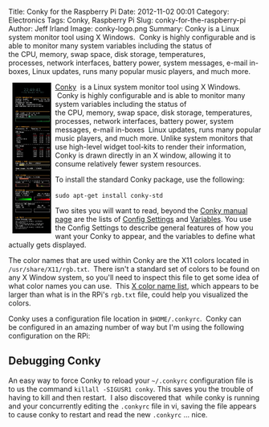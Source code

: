 Title: Conky for the Raspberry Pi
Date: 2012-11-02 00:01
Category: Electronics
Tags: Conky, Raspberry Pi
Slug: conky-for-the-raspberry-pi
Author: Jeff Irland
Image: conky-logo.png
Summary: Conky is a Linux system monitor tool using X Windows.  Conky is highly configurable and is able to monitor many system variables including the status of the CPU, memory, swap space, disk storage, temperatures, processes, network interfaces, battery power, system messages, e-mail in-boxes, Linux updates, runs many popular music players, and much more.

<a href="/images/conky-window.jpg">
    <img class="img-rounded" style="margin: 0px 8px; float: left" title="Conky Window" src="/images/conky-window.jpg" width="77" height="300" />
</a>
<a href="http://conky.sourceforge.net/">Conky</a>  is a Linux system monitor tool using X Windows.  Conky is highly configurable and is able to monitor many system variables including the status of the CPU, memory, swap space, disk storage, temperatures, processes, network interfaces, battery power, system messages, e-mail in-boxes  Linux updates, runs many popular music players, and much more. Unlike system monitors that use high-level widget tool-kits to render their information, Conky is drawn directly in an X window, allowing it to consume relatively fewer system resources.

To install the standard Conky package, use the following:
<p style="padding-left:30px;"><code>sudo apt-get install conky-std</code></p>
Two sites you will want to read, beyond the <a href="http://conky.sourceforge.net/docs.html">Conky manual page</a> are the lists of <a href="http://conky.sourceforge.net/config_settings.html">Config Settings</a> and <a href="http://conky.sourceforge.net/variables.html">Variables</a>. You use the Config Settings to describe general features of how you want your Conky to appear, and the variables to define what actually gets displayed.

The color names that are used within Conky are the X11 colors located in <code>/usr/share/X11/rgb.txt</code>.  There isn't a standard set of colors to be found on any X Window system, so you'll need to inspect this file to get some idea of what color names you can use.  This <a href="http://www.kgym.jp/freesoft/xrgb.html">X color name list</a>, which appears to be larger than what is in the RPi's <code>rgb.txt</code> file, could help you visualized the colors.

Conky uses a configuration file location in <code>$HOME/.conkyrc</code>.  Conky can be configured in an amazing number of way but I'm using the following configuration on the RPi:
<p><script src="https://gist.github.com/jeffskinnerbox/6603187.js"></script></p>

<h2>Debugging Conky</h2>
An easy way to force Conky to reload your <code>~/.conkyrc</code> configuration file is to us the command <code>killall -SIGUSR1 conky</code>. This saves you the trouble of having to kill and then restart.  I also discovered that  while conky is running and your concurrently editing the <code>.conkyrc</code> file in vi, saving the file appears to cause conky to restart and read the new <code>.conkyrc</code> ... nice.
